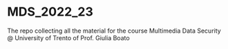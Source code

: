 # MDS_2022_23
The repo  collecting all the material for the course Multimedia Data Security @ University of Trento of Prof. Giulia Boato
